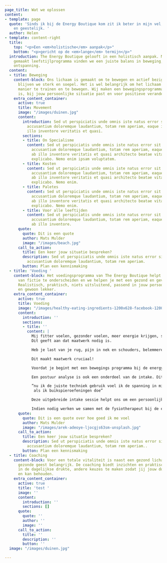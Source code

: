 ```yaml
---
page_title: Wat we oplossen
content:
- template: page
  quote: 'Sinds ik bij de Energy Boutique kom zit ik beter in mijn vel, wel lichamelijk
    en geestelijk. '
  author: Helen
- template: content-right
  title:
    top: "<p>Een <em>holistische</em> aanpak</p>"
    bottom: "<p>gericht op de <em>lange</em> termijn</p>"
  introduction: The Energy Boutique gelooft in een holistisch aanpak. Met een op maat
    gemaakt leefstijlprogramma vinden we een juiste balans in beweging, voeding en
    ontspanning.
  content:
  - title: Beweging
    content-block: Ons lichaam is gemaakt om te bewegen en actief bezig te zijn, zo
      blijven we sterk en soepel. Het is wel belangrijk om het lichaam op de juiste
      manier te trainen en te bewegen. Wij maken een bewegingsprogramma dat realistisch
      is, bij jouw persoonlijke situatie past en voor positieve veranderingen zorgt.
    extra_content_container:
      active: true
      title: Movement
      image: "/images/duinen.jpg"
      content:
        introduction: Sed ut perspiciatis unde omnis iste natus error sit voluptatem
          accusantium doloremque laudantium, totam rem aperiam, eaque ipsa quae ab
          illo inventore veritatis et quasi.
        sections:
        - title: On Specialisme
          content: Sed ut perspiciatis unde omnis iste natus error sit voluptatem
            accusantium doloremque laudantium, totam rem aperiam, eaque ipsa quae
            ab illo inventore veritatis et quasi architecto beatae vitae dicta sunt
            explicabo. Nemo enim ipsam voluptatem.
        - title: Kosten
          content: Sed ut perspiciatis unde omnis iste natus error sit voluptatem
            accusantium doloremque laudantium, totam rem aperiam, eaque ipsa quae
            ab illo inventore veritatis et quasi architecto beatae vitae dicta sunt
            explicabo. Nemo enim.
        - title: Paletes
          content: Sed ut perspiciatis unde omnis iste natus error sit voluptatem
            accusantium doloremque laudantium, totam rem aperiam, eaque ipsa quae
            ab illo inventore veritatis et quasi architecto beatae vitae dicta sunt
            explicabo. Nemo enim.
        - title: Voor alle leeftijden
          content: Sed ut perspiciatis unde omnis iste natus error sit voluptatem
            accusantium doloremque laudantium, totam rem aperiam, eaque ipsa quae
            ab illo inventore.
      quote:
        quote: Dit is een quote
        author: Mats Mulder
        image: "/images/beach.jpg"
      call_to_action:
        title: Een keer jouw situatie bespreken?
        description: Sed ut perspiciatis unde omnis iste natus error sit voluptatem
          accusantium doloremque laudantium, totam rem aperiam.
        button: Plan een kennismaking
  - title: 'Voeding '
    content-block: Het voedingsprogramma van The Energy Boutique helpt je om feiten
      van fictie te onderscheiden en we helpen je met een gezond en gevarieerd voedingspatroon.
      Realistisch, praktisch, niets uitsluitend, passend in jouw persoonlijke leven
      en gewoon lekker.
    extra_content_container:
      active: true
      title: Voeding
      image: "/images/healthy-eating-ingredients-1200x628-facebook-1200x628.jpg"
      content:
        introduction: ''
        sections:
        - title: ''
          content: |
            Mij fitter voelen, gezonder voelen, meer energie krijgen, spieren opbouwen, flexibeler worden, minder stress ervaren, conditie verbeteren, gewicht verliezen. Dit zijn vele redenen die klanten aangeven om bij de energy boutique een trainings programma te komen volgen.
            Dit geeft aan dat maatwerk nodig is.

            Heb je last van je rug, pijn in nek en schouders, belemmeren knieklachten je in je dagelijkse activiteiten of ervaar je andere ongemakkken en pijn wanneer je beweegt en sport?

            Dit maakt maatwerk cruciaal!

            Voordat je begint met een bewegings programma bij de energy boutique is er eerst een  uitgebreide intake sessie waarin we jouw doelen en wensen bespreken.

            Een postuur analyse is ook een onderdeel van de intake. Dit geeft ons veel informatie over een eventueel disbalans in het lichaam. Om de intake compleet te maken kijken we naar het beweegpatroon van je lichaam tijdens bepaalde oefeningen. Hierbij letten we op juiste houding en of bij de oefening de juiste spieren worden gebruikt. De juiste bewegingstechniek is belangrijk voor functionaliteit van het lichaam en helpt met het verminderen of soms zelfs verdwijnen van klachten in het lichaam.

            ”nu ik de juiste techniek gebruik voel ik de spanning in mijn nek niet meer
             als ik buikspieroefeningen doe”

            Deze uitgebreide intake sessie helpt ons om een persoonlijk bewegings programma op te stellen. Voor bepaalde oefeningen maken we gebruik van de BioMechanics methode® en de stott pilates methode®. Met deze methodes zorgen we voor een goede balans tussen kracht en flexibiliteit met oefeningen die houding verbeteren en waarmee eventuele rugklachten en andere chronische gewrichtspijnen verminderen.

            Indien nodig werken we samen met de fysiotherapeut bij de energy boutique, www.onderhandenfysiotherapie.nl  die kan helpen met het stellen van een diagnose.
      quote:
        quote: Dit is een quote over hoe goed ik me voel
        author: Mats Mulder
        image: "/images/arek-adeoye-ljocgjs63sm-unsplash.jpg"
      call_to_action:
        title: Een keer jouw situatie bespreken?
        description: Sed ut perspiciatis unde omnis iste natus error sit voluptatem
          accusantium doloremque laudantium, totam rem aperiam..
        button: Plan een kennismaking
  - title: Coaching
    content-block: Voor een totale vitaliteit is naast een gezond lichaam, ook een
      gezonde geest belangrijk. De coaching biedt inzichten en praktische tools om,
      in de dagelijkse drukte, andere keuzes te maken zodat jij jouw doelen kan behalen
      en kan behouden.
    extra_content_container:
      active: true
      title: 'test '
      image: ''
      content:
        introduction: ''
        sections: []
      quote:
        quote: ''
        author: ''
        image: ''
      call_to_action:
        title: ''
        description: ''
        button: ''
  image: "/images/duinen.jpg"

---
```


